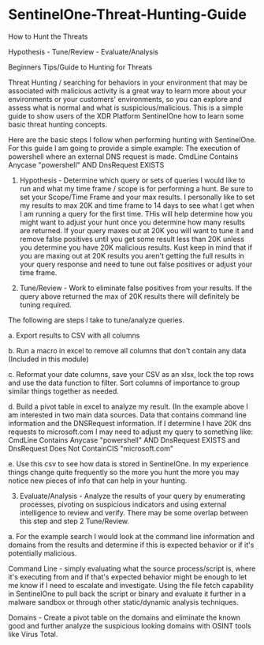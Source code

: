 # SentinelOne-Threat-Hunting-Guide
How to Hunt the Threats

Hypothesis - Tune/Review - Evaluate/Analysis

Beginners Tips/Guide to Hunting for Threats

Threat Hunting / searching for behaviors in your environment that may be associated with malicious activity is a great way to learn more about your environments or your customers' environments, so you can explore and assess what is normal and what is suspicious/malicious. This is a simple guide to show users of the XDR Platform SentinelOne how to learn some basic threat hunting concepts.

Here are the basic steps I follow when performing hunting with SentinelOne. For this guide I am going to provide a simple example: The execution of powershell where an external DNS request is made. CmdLine Contains Anycase "powershell" AND DnsRequest EXISTS

1. Hypothesis - Determine which query or sets of queries I would like to run and what my time frame / scope is for performing a hunt.
Be sure to set your Scope/Time Frame and your max results. I personally like to set my results to max 20K and time frame to 14 days to see what I get when I am running a query for the first time. THis will help determine how you might want to adjust your hunt once you determine how many results are returned. If your query maxes out at 20K you will want to tune it and remove false positives until you get some result less than 20K unless you determine you have 20K malicious results. Kust keep in mind that if you are maxing out at 20K results you aren't getting the full results in your query response and need to tune out false positives or adjust your time frame.

2. Tune/Review - Work to eliminate false positives from your results. If the query above returned the max of 20K results there will definitely be tuning required.

The following are steps I take to tune/analyze queries.

a. Export results to CSV with all columns 

b. Run a macro in excel to remove all columns that don't contain any data (Included in this module) 

c. Reformat your date columns, save your CSV as an xlsx, lock the top rows and use the data function to filter. Sort columns of importance to group similar things together as needed. 

d. Build a pivot table in excel to analyze my result. (In the example above I am interested in two main data sources. Data that contains command line information and the DNSRequest information. If I determine I have 20K dns requests to microsoft.com I may need to adjust my query to something like: CmdLine Contains Anycase "powershell" AND DnsRequest EXISTS and DnsRequest Does Not ContainCIS "microsoft.com" 

e. Use this csv to see how data is stored in SentinelOne. In my experience things change quite frequently so the more you hunt the more you may notice new pieces of info that can help in your hunting.

3. Evaluate/Analysis - Analyze the results of your query by enumerating processes, pivoting on suspicious indicators and using external intelligence to review and verify. There may be some overlap between this step and step 2 Tune/Review. 

a. For the example search I would look at the command line information and domains from the results and determine if this is expected behavior or if it's potentially malicious.

Command Line - simply evaluating what the source process/script is, where it's executing from and if that's expected behavior might be enough to let me know if I need to escalate and investigate. Using the file fetch capability in SentinelOne to pull back the script or binary and evaluate it further in a malware sandbox or through other static/dynamic analysis techniques.

Domains - Create a pivot table on the domains and eliminate the known good and further analyze the suspicious looking domains with OSINT tools like Virus Total.

                                          
                                          
  
  
 

 
 



